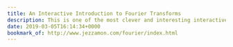 ```yaml
---
title: An Interactive Introduction to Fourier Transforms
description: This is one of the most clever and interesting interactive demos I've ever seen. Worth setting aside time to go through the whole thing!
date: 2019-03-05T16:14:34+0000
bookmark_of: http://www.jezzamon.com/fourier/index.html
---
```

